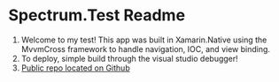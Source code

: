 # Spectrum.Test Readme

1. Welcome to my test! This app was built in Xamarin.Native using the MvvmCross framework to handle navigation, IOC, and view binding. 
2. To deploy, simple build through the visual studio debugger!
3. [Public repo located on Github](https://github.com/mgramley/Spectrum.Test)